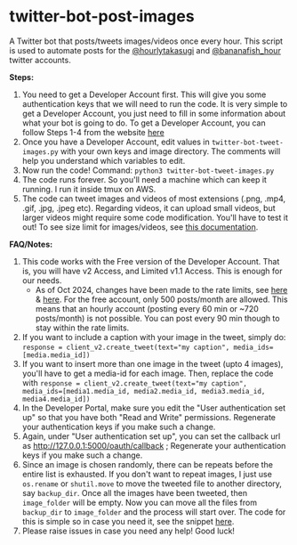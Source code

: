 # twitter-bot-post-images
A Twitter bot that posts/tweets images/videos once every hour. This script is used to automate posts for the [@hourlytakasugi](https://twitter.com/hourlytakasugi) and [@bananafish_hour](https://x.com/bananafish_hour) twitter accounts.

**Steps:**
1. You need to get a Developer Account first. This will give you some authentication keys that we will need to run the code. It is very simple to get a Developer Account, you just need to fill in some information about what your bot is going to do. To get a Developer Account, you can follow Steps 1-4 from the website [here](https://blog.hubspot.com/website/how-to-make-a-twitter-bot)
2. Once you have a Developer Account, edit values in `twitter-bot-tweet-images.py` with your own keys and image directory. The comments will help you understand which variables to edit.
3. Now run the code! Command: `python3 twitter-bot-tweet-images.py`
4. The code runs forever. So you'll need a machine which can keep it running. I run it inside tmux on AWS.
5. The code can tweet images and videos of most extensions (.png, .mp4, .gif, .jpg, .jpeg etc). Regarding videos, it can upload small videos, but larger videos might require some code modification. You'll have to test it out! To see size limit for images/videos, see [this documentation](https://developer.twitter.com/en/docs/twitter-api/v1/media/upload-media/overview).

**FAQ/Notes:**
1. This code works with the Free version of the Developer Account. That is, you will have v2 Access, and Limited v1.1 Access. This is enough for our needs.
    - As of Oct 2024, changes have been made to the rate limits, see [here](https://devcommunity.x.com/t/upcoming-updates-to-the-self-serve-x-api/227668) & [here](https://devcommunity.x.com/t/too-many-requests/228574/4). For the free account, only 500 posts/month are allowed. This means that an hourly account (posting every 60 min or ~720 posts/month) is not possible. You can post every 90 min though to stay within the rate limits.
3. If you want to include a caption with your image in the tweet, simply do: `response = client_v2.create_tweet(text="my caption", media_ids=[media.media_id])`
4. If you want to insert more than one image in the tweet (upto 4 images), you'll have to get a media-id for each image. Then, replace the code with `response = client_v2.create_tweet(text="my caption", media_ids=[media1.media_id, media2.media_id, media3.media_id, media4.media_id])`
5. In the Developer Portal, make sure you edit the "User authentication set up" so that you have both "Read and Write" permissions. Regenerate your authentication keys if you make such a change.
6. Again, under "User authentication set up", you can set the callback url as http://127.0.0.1:5000/oauth/callback ; Regenerate your authentication keys if you make such a change.
7. Since an image is chosen randomly, there can be repeats before the entire list is exhausted. If you don't want to repeat images, I just use `os.rename` or `shutil.move` to move the tweeted file to another directory, say `backup_dir`. Once all the images have been tweeted, then `image_folder` will be empty. Now you can move all the files from `backup_dir` to `image_folder` and the process will start over. The code for this is simple so in case you need it, see the snippet [here](https://github.com/Saumya-Gupta-26/twitter-bot-post-images/issues/1#issuecomment-2314315882).
8. Please raise issues in case you need any help! Good luck!
